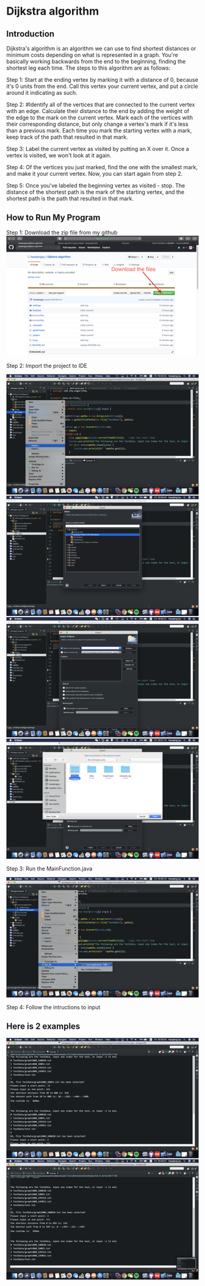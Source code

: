 # Dijkstra algorithm
## Introduction
Dijkstra's algorithm is an algorithm we can use to find shortest distances or minimum costs depending on what is represented in a graph. You're basically working backwards from the end to the beginning, finding the shortest leg each time. The steps to this algorithm are as follows:

Step 1: Start at the ending vertex by marking it with a distance of 0, because it's 0 units from the end. Call this vertex your current vertex, and put a circle around it indicating as such.


Step 2: #Identify all of the vertices that are connected to the current vertex with an edge. Calculate their distance to the end by adding the weight of the edge to the mark on the current vertex. Mark each of the vertices with their corresponding distance, but only change a vertex's mark if it's less than a previous mark. Each time you mark the starting vertex with a mark, keep track of the path that resulted in that mark.


Step 3: Label the current vertex as visited by putting an X over it. Once a vertex is visited, we won't look at it again.


Step 4: Of the vertices you just marked, find the one with the smallest mark, and make it your current vertex. Now, you can start again from step 2.


Step 5: Once you've labeled the beginning vertex as visited - stop. The distance of the shortest path is the mark of the starting vertex, and the shortest path is the path that resulted in that mark.

## How to Run My Program
Step 1: Download the zip file from my github
![image](https://github.com/haoqianglyu/Artificial-Intelligence/blob/master/image/1.png)

Step 2: Import the project to IDE

![image](https://github.com/haoqianglyu/Artificial-Intelligence/blob/master/image/2.png)
![image](https://github.com/haoqianglyu/Artificial-Intelligence/blob/master/image/3.png)
![image](https://github.com/haoqianglyu/Artificial-Intelligence/blob/master/image/4.png)
![image](https://github.com/haoqianglyu/Artificial-Intelligence/blob/master/image/5.png)

Step 3: Run the MainFunction.java

![image](https://github.com/haoqianglyu/Artificial-Intelligence/blob/master/image/6.png)

Step 4: Follow the intructions to input


## Here is 2 examples
![image](https://github.com/haoqianglyu/Artificial-Intelligence/blob/master/image/7.png)
![image](https://github.com/haoqianglyu/Artificial-Intelligence/blob/master/image/8.png)

